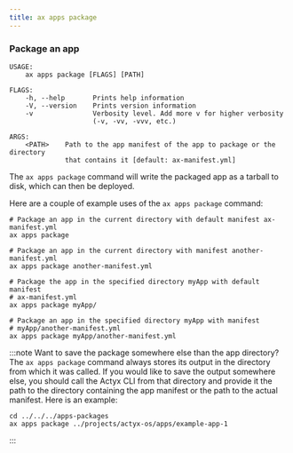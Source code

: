 ```yaml
---
title: ax apps package
---
```


### Package an app

```text
USAGE:
    ax apps package [FLAGS] [PATH]

FLAGS:
    -h, --help       Prints help information
    -V, --version    Prints version information
    -v               Verbosity level. Add more v for higher verbosity
                     (-v, -vv, -vvv, etc.)

ARGS:
    <PATH>    Path to the app manifest of the app to package or the directory
              that contains it [default: ax-manifest.yml]
```

The `ax apps package` command will write the packaged app as a tarball to disk, which can then be deployed.

Here are a couple of example uses of the `ax apps package` command:

```text
# Package an app in the current directory with default manifest ax-manifest.yml
ax apps package

# Package an app in the current directory with manifest another-manifest.yml
ax apps package another-manifest.yml

# Package the app in the specified directory myApp with default manifest
# ax-manifest.yml
ax apps package myApp/

# Package an app in the specified directory myApp with manifest
# myApp/another-manifest.yml
ax apps package myApp/another-manifest.yml
```

:::note Want to save the package somewhere else than the app directory?
The `ax apps package` command always stores its output in the directory from which it was called. If you would like to save the output somewhere else, you should call the Actyx CLI from that directory and provide it the path to the directory containing the app manifest or the path to the actual manifest. Here is an example:

```text
cd ../../../apps-packages
ax apps package ../projects/actyx-os/apps/example-app-1
```

:::
